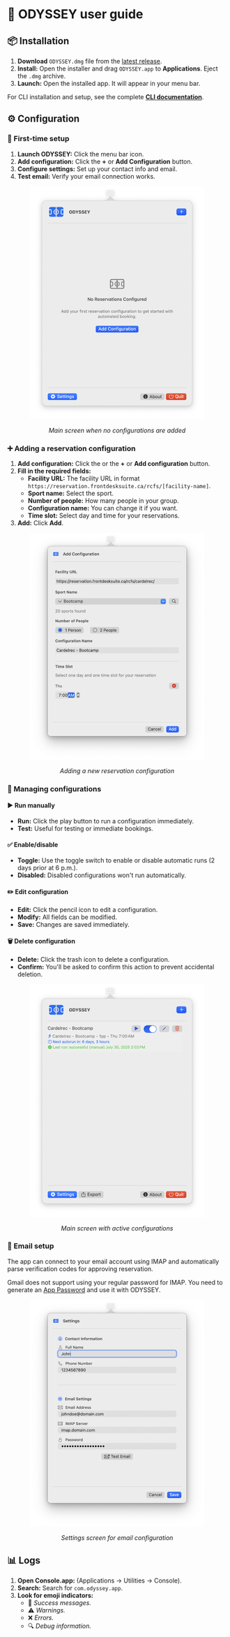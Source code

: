 # 👤 **ODYSSEY user guide**

## 📦 Installation

1. **Download** `ODYSSEY.dmg` file from the [latest release](https://github.com/Amet13/ODYSSEY/releases/latest/).
2. **Install:** Open the installer and drag `ODYSSEY.app` to **Applications**. Eject the `.dmg` archive.
3. **Launch:** Open the installed app. It will appear in your menu bar.

For CLI installation and setup, see the complete **[CLI documentation](CLI.md)**.

## ⚙️ Configuration

### 🎯 First-time setup

1. **Launch ODYSSEY:** Click the menu bar icon.
2. **Add configuration:** Click the **+** or **Add Configuration** button.
3. **Configure settings:** Set up your contact info and email.
4. **Test email:** Verify your email connection works.

<div align="center">
  <img src="Images/main_empty.png" width="400" alt="Main screen with no configurations">
  <p><em>Main screen when no configurations are added</em></p>
</div>

### ➕ Adding a reservation configuration

1. **Add configuration:** Click the or the **+** or **Add configuration** button.
2. **Fill in the required fields:**
   - **Facility URL:** The facility URL in format `https://reservation.frontdesksuite.ca/rcfs/[facility-name]`.
   - **Sport name:** Select the sport.
   - **Number of people:** How many people in your group.
   - **Configuration name:** You can change it if you want.
   - **Time slot:** Select day and time for your reservations.
3. **Add:** Click **Add**.

<div align="center">
  <img src="Images/add_config.png" width="400" alt="Add configuration screen">
  <p><em>Adding a new reservation configuration</em></p>
</div>

### 🔧 Managing configurations

#### ▶️ Run manually

- **Run:** Click the play button to run a configuration immediately.
- **Test:** Useful for testing or immediate bookings.

#### ✅ Enable/disable

- **Toggle:** Use the toggle switch to enable or disable automatic runs (2 days prior at 6 p.m.).
- **Disabled:** Disabled configurations won't run automatically.

#### ✏️ Edit configuration

- **Edit:** Click the pencil icon to edit a configuration.
- **Modify:** All fields can be modified.
- **Save:** Changes are saved immediately.

#### 🗑️ Delete configuration

- **Delete:** Click the trash icon to delete a configuration.
- **Confirm:** You'll be asked to confirm this action to prevent accidental deletion.

<div align="center">
  <img src="Images/main_configs.png" width="400" alt="Main screen with configurations">
  <p><em>Main screen with active configurations</em></p>
</div>

### 📧 Email setup

The app can connect to your email account using IMAP and automatically parse verification codes for approving reservation.

Gmail does not support using your regular password for IMAP. You need to generate an [App Password](https://support.google.com/mail/answer/185833?hl=en) and use it with ODYSSEY.

<div align="center">
  <img src="Images/settings.png" width="400" alt="Settings screen">
  <p><em>Settings screen for email configuration</em></p>
</div>

## 📊 Logs

1. **Open Console.app:** (Applications → Utilities → Console).
2. **Search:** Search for `com.odyssey.app`.
3. **Look for emoji indicators:**
   - 🚀 _Success messages._
   - ⚠️ _Warnings._
   - ❌ _Errors._
   - 🔍 _Debug information._
